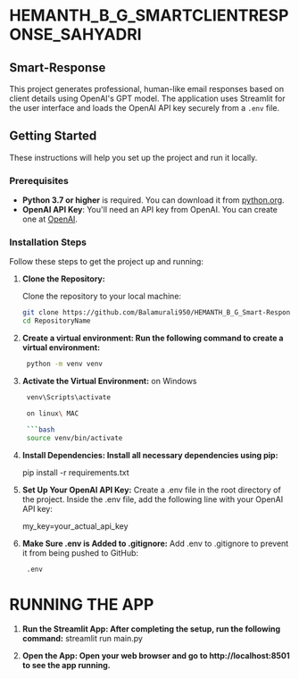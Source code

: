 # HEMANTH_B_G_SMARTCLIENTRESPONSE_SAHYADRI
## Smart-Response
This project generates professional, human-like email responses based on client details using OpenAI's GPT model. The application uses Streamlit for the user interface and loads the OpenAI API key securely from a `.env` file.

## Getting Started 

These instructions will help you set up the project and run it locally.

### Prerequisites

- **Python 3.7 or higher** is required. You can download it from [python.org](https://www.python.org/downloads/).
- **OpenAI API Key**: You'll need an API key from OpenAI. You can create one at [OpenAI](https://platform.openai.com/account/api-keys).

### Installation Steps

Follow these steps to get the project up and running:

1. **Clone the Repository:**

   Clone the repository to your local machine:

   ```bash
   git clone https://github.com/Balamurali950/HEMANTH_B_G_Smart-Response_SAHYADRI.git
   cd RepositoryName

2. **Create a virtual environment: Run the following command to create a virtual environment:**

    ```bash
     python -m venv venv

3. **Activate the Virtual Environment:**
    on Windows 

    ```bash
     venv\Scripts\activate

     on linux\ MAC

     ```bash
     source venv/bin/activate
4. **Install Dependencies: Install all necessary dependencies using pip:**

    
     pip install -r requirements.txt

5. **Set Up Your OpenAI API Key:**
    Create a .env file in the root directory of the project.
    Inside the .env file, add the following line with your OpenAI API key:

    
     my_key=your_actual_api_key

6. **Make Sure .env is Added to .gitignore:**
    Add .env to .gitignore to prevent it from being pushed to GitHub:

    
        .env

# RUNNING THE APP 

1. **Run the Streamlit App: After completing the setup, run the following command:**
    streamlit run main.py

2. **Open the App: Open your web browser and go to http://localhost:8501 to see the app running.**




